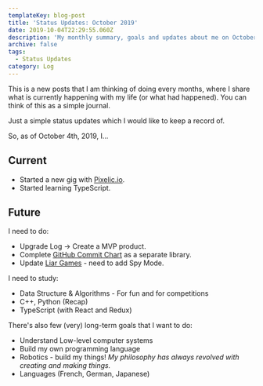 ```yaml
---
templateKey: blog-post
title: 'Status Updates: October 2019'
date: 2019-10-04T22:29:55.060Z
description: 'My monthly summary, goals and updates about me on October 4th, 2019'
archive: false
tags:
  - Status Updates
category: Log
---
```

This is a new posts that I am thinking of doing every months, where I share what is currently happening with my life (or what had happened). You can think of this as a simple journal.

Just a simple status updates which I would like to keep a record of.

So, as of October 4th, 2019, I... 

## Current

* Started a new gig with [Pixelic.io](https://www.pixelic.io).
* Started learning TypeScript.



## Future

I need to do:

* Upgrade Log -> Create a MVP product.
* Complete [GitHub Commit Chart](https://github.com/withoutwax/Commit-Chart-Generator) as a separate library.
* Update [Liar Games](https://github.com/withoutwax/Liar-Game) - need to add Spy Mode.

I need to study:

* Data Structure & Algorithms - For fun and for competitions
* C++, Python (Recap)
* TypeScript (with React and Redux)

There's also few (very) long-term goals that I want to do:
* Understand Low-level computer systems
* Build my own programming language
* Robotics - build my things! _My philosophy has always revolved with creating and making things._
* Languages (French, German, Japanese) 
